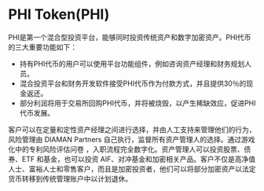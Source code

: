 # PHI Token(PHI)

PHI是第一个混合型投资平台，能够同时投资传统资产和数字加密资产。PHI代币的三大重要功能如下：

- 持有PHI代币的用户可以使用平台功能组件，例如咨询资产经理和财务规划人员。
- 混合投资平台和财务开发软件接受PHI代币作为付款方式，并且提供30％的现金返还。
- 部分利润将用于交易所回购PHI代币，并将被烧毁，以产生稀缺效应，促进PHI代币发展。

客户可以在定量和定性资产经理之间进行选择，并由人工支持来管理他们的行为，风险管理由 DIAMAN Partners 自己执行，监督所有资产管理人的选择。通过游戏化中的专利风险评估问卷 ，入职流程完全数字化。资产管理人可以投资股票、债券、ETF 和基金，也可以投资 AIF、对冲基金和加密相关产品。客户不仅是高净值人士、富裕人士和零售客户，而且是加密投资者，他们可以将部分加密资产以法定货币转移到传统管理账户中以计划退休。


